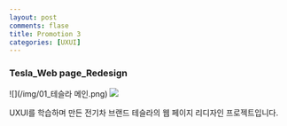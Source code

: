```yaml
---
layout: post
comments: flase
title: Promotion 3
categories: [UXUI]
---
```


### Tesla_Web page_Redesign

![](/img/01_테슬라 메인.png)
![](/img/02_about.png)

UXUI를 학습하며 만든 전기차 브랜드 테슬라의 웹 페이지 리디자인 프로젝트입니다.
